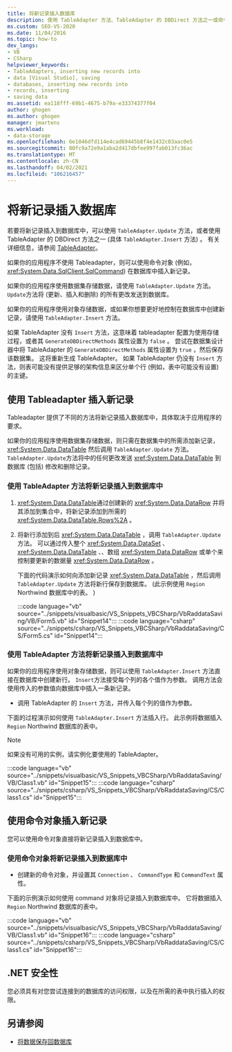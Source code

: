 ```yaml
---
title: 将新记录插入数据库
description: 使用 TableAdapter 方法、TableAdapter 的 DBDirect 方法之一或命令对象将新记录插入到数据库中。
ms.custom: SEO-VS-2020
ms.date: 11/04/2016
ms.topic: how-to
dev_langs:
- VB
- CSharp
helpviewer_keywords:
- TableAdapters, inserting new records into
- data [Visual Studio], saving
- databases, inserting new records into
- records, inserting
- saving data
ms.assetid: ea118fff-69b1-4675-b79a-e33374377f04
author: ghogen
ms.author: ghogen
manager: jmartens
ms.workload:
- data-storage
ms.openlocfilehash: 6e1046dfd114e4cad69445b8f4e1432c03aac0e5
ms.sourcegitcommit: 80fc9a72e9a1aba2d417dbfee997fab013fc36ac
ms.translationtype: MT
ms.contentlocale: zh-CN
ms.lasthandoff: 04/02/2021
ms.locfileid: "106216457"
---
```

# <a name="insert-new-records-into-a-database"></a>将新记录插入数据库

若要将新记录插入到数据库中，可以使用 `TableAdapter.Update` 方法，或者使用 TableAdapter 的 DBDirect 方法之一 (具体 `TableAdapter.Insert` 方法) 。 有关详细信息，请参阅 [TableAdapter](../data-tools/create-and-configure-tableadapters.md)。

如果你的应用程序不使用 Tableadapter，则可以使用命令对象 (例如，  <xref:System.Data.SqlClient.SqlCommand>) 在数据库中插入新记录。

如果你的应用程序使用数据集存储数据，请使用 `TableAdapter.Update` 方法。 `Update`方法将 (更新、插入和删除) 的所有更改发送到数据库。

如果你的应用程序使用对象存储数据，或如果你想要更好地控制在数据库中创建新记录，请使用 `TableAdapter.Insert` 方法。

如果 TableAdapter 没有 `Insert` 方法，这意味着 tableadapter 配置为使用存储过程，或者其 `GenerateDBDirectMethods` 属性设置为 `false` 。 尝试在数据集设计器中将 TableAdapter 的 `GenerateDBDirectMethods` 属性设置为 `true` ，然后保存该数据集。  这将重新生成 TableAdapter。 如果 TableAdapter 仍没有 `Insert` 方法，则表可能没有提供足够的架构信息来区分单个行 (例如，表中可能没有设置) 的主键。

## <a name="insert-new-records-by-using-tableadapters"></a>使用 Tableadapter 插入新记录

Tableadapter 提供了不同的方法将新记录插入数据库中，具体取决于应用程序的要求。

如果你的应用程序使用数据集存储数据，则只需在数据集中的所需添加新记录， <xref:System.Data.DataTable> 然后调用 `TableAdapter.Update` 方法。 `TableAdapter.Update`方法将中的任何更改发送 <xref:System.Data.DataTable> 到数据库 (包括) 修改和删除记录。

### <a name="to-insert-new-records-into-a-database-by-using-the-tableadapterupdate-method"></a>使用 TableAdapter 方法将新记录插入到数据库中

1. <xref:System.Data.DataTable>通过创建新的 <xref:System.Data.DataRow> 并将其添加到集合中，将新记录添加到所需的 <xref:System.Data.DataTable.Rows%2A> 。

2. 将新行添加到后 <xref:System.Data.DataTable> ，调用 `TableAdapter.Update` 方法。 可以通过传入整个 <xref:System.Data.DataSet> 、 <xref:System.Data.DataTable> 、、数组 <xref:System.Data.DataRow> 或单个来控制要更新的数据量 <xref:System.Data.DataRow> 。

   下面的代码演示如何向添加新记录 <xref:System.Data.DataTable> ，然后调用 `TableAdapter.Update` 方法将新行保存到数据库。  (此示例使用 `Region` Northwind 数据库中的表。 ) 

   :::code language="vb" source="../snippets/visualbasic/VS_Snippets_VBCSharp/VbRaddataSaving/VB/Form5.vb" id="Snippet14":::
   :::code language="csharp" source="../snippets/csharp/VS_Snippets_VBCSharp/VbRaddataSaving/CS/Form5.cs" id="Snippet14":::

### <a name="to-insert-new-records-into-a-database-by-using-the-tableadapterinsert-method"></a>使用 TableAdapter 方法将新记录插入到数据库中

如果你的应用程序使用对象存储数据，则可以使用 `TableAdapter.Insert` 方法直接在数据库中创建新行。 `Insert`方法接受每个列的各个值作为参数。 调用方法会使用传入的参数值向数据库中插入一条新记录。

- 调用 TableAdapter 的 `Insert` 方法，并传入每个列的值作为参数。

下面的过程演示如何使用 `TableAdapter.Insert` 方法插入行。 此示例将数据插入 `Region` Northwind 数据库的表中。

> [!NOTE]
> 如果没有可用的实例，请实例化要使用的 TableAdapter。

:::code language="vb" source="../snippets/visualbasic/VS_Snippets_VBCSharp/VbRaddataSaving/VB/Class1.vb" id="Snippet15":::
:::code language="csharp" source="../snippets/csharp/VS_Snippets_VBCSharp/VbRaddataSaving/CS/Class1.cs" id="Snippet15":::

## <a name="insert-new-records-by-using-command-objects"></a>使用命令对象插入新记录

您可以使用命令对象直接将新记录插入到数据库中。

### <a name="to-insert-new-records-into-a-database-by-using-command-objects"></a>使用命令对象将新记录插入到数据库中

- 创建新的命令对象，并设置其 `Connection` 、 `CommandType` 和 `CommandText` 属性。

下面的示例演示如何使用 command 对象将记录插入到数据库中。 它将数据插入 `Region` Northwind 数据库的表中。

:::code language="vb" source="../snippets/visualbasic/VS_Snippets_VBCSharp/VbRaddataSaving/VB/Class1.vb" id="Snippet16":::
:::code language="csharp" source="../snippets/csharp/VS_Snippets_VBCSharp/VbRaddataSaving/CS/Class1.cs" id="Snippet16":::

## <a name="net-security"></a>.NET 安全性

您必须具有对您尝试连接到的数据库的访问权限，以及在所需的表中执行插入的权限。

## <a name="see-also"></a>另请参阅

- [将数据保存回数据库](../data-tools/save-data-back-to-the-database.md)
